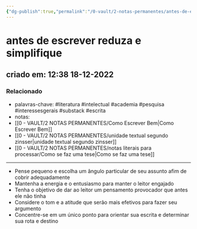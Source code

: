 ```yaml
---
{"dg-publish":true,"permalink":"/0-vault/2-notas-permanentes/antes-de-escrever-reduza-e-simplifique/","tags":["permanente","literatura","intelectual","academia","pesquisa","interessesgerais","substack","escrita"],"dgHomeLink":true,"dgShowLocalGraph":true,"dgShowFileTree":true,"dgEnableSearch":true,"noteIcon":""}
---
```


# antes de escrever reduza e simplifique
## criado em: 12:38 18-12-2022

### Relacionado
- palavras-chave: #literatura #intelectual #academia #pesquisa #interessesgerais #substack #escrita
- notas: 
- [[0 - VAULT/2 NOTAS PERMANENTES/Como Escrever Bem\|Como Escrever Bem]]
- [[0 - VAULT/2 NOTAS PERMANENTES/unidade textual segundo zinsser\|unidade textual segundo zinsser]]
- [[0 - VAULT/2 NOTAS PERMANENTES/notas literais para processar/Como se faz uma tese\|Como se faz uma tese]]
---
- Pense pequeno e escolha um ângulo particular de seu assunto afim de cobrir adequadamente
- Mantenha a energia e o entusiasmo para manter o leitor engajado
- Tenha o objetivo de dar ao leitor um pensamento provocador que antes ele não tinha
- Considere o tom e a atitude que serão mais efetivos para fazer seu argumento
- Concentre-se em um único ponto para orientar sua escrita e determinar sua rota e destino